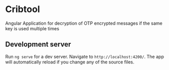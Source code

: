 # Cribtool

Angular Application for decryption of OTP encrypted messages if the same key is used multiple times

## Development server
Run `ng serve` for a dev server. Navigate to `http://localhost:4200/`. The app will automatically reload if you change any of the source files.
